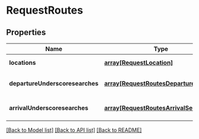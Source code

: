 # RequestRoutes

## Properties
Name | Type | Description | Notes
------------ | ------------- | ------------- | -------------
**locations** | [**array[RequestLocation]**](RequestLocation.md) |  | [default to null]
**departureUnderscoresearches** | [**array[RequestRoutesDepartureSearch]**](RequestRoutesDepartureSearch.md) |  | [optional] [default to null]
**arrivalUnderscoresearches** | [**array[RequestRoutesArrivalSearch]**](RequestRoutesArrivalSearch.md) |  | [optional] [default to null]

[[Back to Model list]](../README.md#documentation-for-models) [[Back to API list]](../README.md#documentation-for-api-endpoints) [[Back to README]](../README.md)


